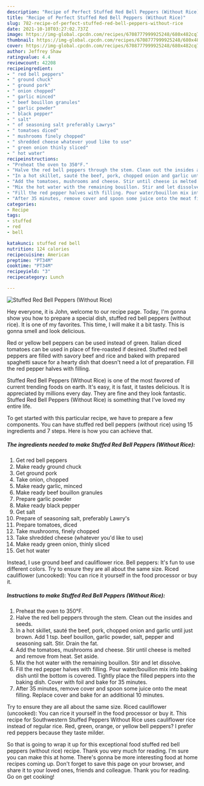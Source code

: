 ```yaml
---
description: "Recipe of Perfect Stuffed Red Bell Peppers (Without Rice)"
title: "Recipe of Perfect Stuffed Red Bell Peppers (Without Rice)"
slug: 782-recipe-of-perfect-stuffed-red-bell-peppers-without-rice
date: 2021-10-10T03:27:02.737Z
image: https://img-global.cpcdn.com/recipes/6708777999925248/680x482cq70/stuffed-red-bell-peppers-without-rice-recipe-main-photo.jpg
thumbnail: https://img-global.cpcdn.com/recipes/6708777999925248/680x482cq70/stuffed-red-bell-peppers-without-rice-recipe-main-photo.jpg
cover: https://img-global.cpcdn.com/recipes/6708777999925248/680x482cq70/stuffed-red-bell-peppers-without-rice-recipe-main-photo.jpg
author: Jeffrey Shaw
ratingvalue: 4.4
reviewcount: 42208
recipeingredient:
- " red bell peppers"
- " ground chuck"
- " ground pork"
- " onion chopped"
- " garlic minced"
- " beef bouillon granules"
- " garlic powder"
- " black pepper"
- " salt"
- " of seasoning salt preferably Lawrys"
- " tomatoes diced"
- " mushrooms finely chopped"
- " shredded cheese whatever youd like to use"
- " green onion thinly sliced"
- " hot water"
recipeinstructions:
- "Preheat the oven to 350°F."
- "Halve the red bell peppers through the stem. Clean out the insides and seeds."
- "In a hot skillet, sauté the beef, pork, chopped onion and garlic until just brown. Add 1 tsp. beef bouillon, garlic powder, salt, pepper and seasoning salt. Stir. Drain the fat."
- "Add the tomatoes, mushrooms and cheese. Stir until cheese is melted and remove from heat. Set aside."
- "Mix the hot water with the remaining bouillon. Stir and let dissolve."
- "Fill the red pepper halves with filling. Pour water/bouillon mix into baking dish until the bottom is covered. Tightly place the filled peppers into the baking dish. Cover with foil and bake for 35 minutes."
- "After 35 minutes, remove cover and spoon some juice onto the meat filling. Replace cover and bake for an additional 10 minutes."
categories:
- Recipe
tags:
- stuffed
- red
- bell

katakunci: stuffed red bell 
nutrition: 124 calories
recipecuisine: American
preptime: "PT34M"
cooktime: "PT34M"
recipeyield: "3"
recipecategory: Lunch

---
```



![Stuffed Red Bell Peppers (Without Rice)](https://img-global.cpcdn.com/recipes/6708777999925248/680x482cq70/stuffed-red-bell-peppers-without-rice-recipe-main-photo.jpg)

Hey everyone, it is John, welcome to our recipe page. Today, I'm gonna show you how to prepare a special dish, stuffed red bell peppers (without rice). It is one of my favorites. This time, I will make it a bit tasty. This is gonna smell and look delicious.

Red or yellow bell peppers can be used instead of green. Italian diced tomatoes can be used in place of fire-roasted if desired. Stuffed red bell peppers are filled with savory beef and rice and baked with prepared spaghetti sauce for a hearty dish that doesn&#39;t need a lot of preparation. Fill the red pepper halves with filling.

Stuffed Red Bell Peppers (Without Rice) is one of the most favored of current trending foods on earth. It's easy, it is fast, it tastes delicious. It is appreciated by millions every day. They are fine and they look fantastic. Stuffed Red Bell Peppers (Without Rice) is something that I've loved my entire life.


To get started with this particular recipe, we have to prepare a few components. You can have stuffed red bell peppers (without rice) using 15 ingredients and 7 steps. Here is how you can achieve that.

<!--inarticleads1-->

##### The ingredients needed to make Stuffed Red Bell Peppers (Without Rice):

1. Get  red bell peppers
1. Make ready  ground chuck
1. Get  ground pork
1. Take  onion, chopped
1. Make ready  garlic, minced
1. Make ready  beef bouillon granules
1. Prepare  garlic powder
1. Make ready  black pepper
1. Get  salt
1. Prepare  of seasoning salt, preferably Lawry&#39;s
1. Prepare  tomatoes, diced
1. Take  mushrooms, finely chopped
1. Take  shredded cheese (whatever you&#39;d like to use)
1. Make ready  green onion, thinly sliced
1. Get  hot water


Instead, I use ground beef and cauliflower rice. Bell peppers: It&#39;s fun to use different colors. Try to ensure they are all about the same size. Riced cauliflower (uncooked): You can rice it yourself in the food processor or buy it. 

<!--inarticleads2-->

##### Instructions to make Stuffed Red Bell Peppers (Without Rice):

1. Preheat the oven to 350°F.
1. Halve the red bell peppers through the stem. Clean out the insides and seeds.
1. In a hot skillet, sauté the beef, pork, chopped onion and garlic until just brown. Add 1 tsp. beef bouillon, garlic powder, salt, pepper and seasoning salt. Stir. Drain the fat.
1. Add the tomatoes, mushrooms and cheese. Stir until cheese is melted and remove from heat. Set aside.
1. Mix the hot water with the remaining bouillon. Stir and let dissolve.
1. Fill the red pepper halves with filling. Pour water/bouillon mix into baking dish until the bottom is covered. Tightly place the filled peppers into the baking dish. Cover with foil and bake for 35 minutes.
1. After 35 minutes, remove cover and spoon some juice onto the meat filling. Replace cover and bake for an additional 10 minutes.


Try to ensure they are all about the same size. Riced cauliflower (uncooked): You can rice it yourself in the food processor or buy it. This recipe for Southwestern Stuffed Peppers Without Rice uses cauliflower rice instead of regular rice. Red, green, orange, or yellow bell peppers? I prefer red peppers because they taste milder. 

So that is going to wrap it up for this exceptional food stuffed red bell peppers (without rice) recipe. Thank you very much for reading. I'm sure you can make this at home. There's gonna be more interesting food at home recipes coming up. Don't forget to save this page on your browser, and share it to your loved ones, friends and colleague. Thank you for reading. Go on get cooking!
